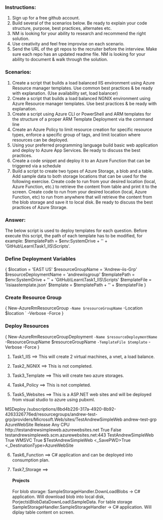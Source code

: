  
 ### Instructions: ###
1. Sign up for a free github account.
2. Build several of the scenarios below. Be ready to explain your code structure, purpose, best practices, alternates etc.
3. NM is looking for your ability to research and recommend the right solution.
4. Use creativity and feel free improvise on each scenario.
5. Send the URL of the git repos to the recruiter before the interview. Make sure each repo has an updated readme file. NM is looking for your ability to document & walk through the solution.



### Scenarios: ###

1. Create a script that builds a load balanced IIS environment using Azure Resource manager templates. Use common best practices & be ready with explanation. (Use availability set, load
balancer)
2. Create a script that builds a load balanced NGNIX environment using Azure Resource manager templates. Use best practices & be ready with explanation.
3. Create a script using Azure CLI or PowerShell and ARM templates for the structure of a proper ARM Template Deployment via the command line
4. Create an Azure Policy to limit resource creation for specific resource types, enforce a specific group of tags, and limit location where resources can be deployed.
5. Using your preferred programming language build basic web application and deploy to Azure App Services. Be ready to discuss the best practices.
6. Create a code snippet and deploy it to an Azure Function that can be triggered via a schedule
7. Build a script to create two types of Azure Storage, a blob and a table. Add sample data to both storage locations that can be used for the following exercise. Create code to run from your desired location (local, Azure Function, etc.) to retrieve the content from table and print it to the screen. Create code to run from your desired location (local, Azure Function, etc) to run from anywhere that will retrieve the content from the blob storage and save it to local disk. Be ready to discuss the best practices of Azure Storage. 


### Answer: ###

The below script is used to deploy templates for each question. Before execute this script, the path of each template has to be modified, for example: $templatePath = $env:SystemDrive + '\' + 'GitHub\Learn\Task1_IIS\Scripts'.
### Define Deployment Variables
{
$location = 'EAST US'
$resourceGroupName = 'Andrew-iis-Grp'
$resourceDeploymentName = 'andrewiisgroup'
$templatePath = $env:SystemDrive + '\' + 'GitHub\Learn\Task1_IIS\Scripts'
$templateFile = 'iisiaastemplate.json'
$template = $templatePath + '\' + $templateFile
}

### Create Resource Group
{
New-AzureRmResourceGroup `
    -Name $resourceGroupName `
    -Location $location `
    -Verbose -Force
}

### Deploy Resources
{
New-AzureRmResourceGroupDeployment `
    -Name $resourceDeploymentName `
    -ResourceGroupName $resourceGroupName `
    -TemplateFile $template `
    -Verbose -Force
}


1. Task1_IIS ==> This will create 2 virtual machines, a vnet, a load balance. 	

2. Task2_NGNIX ==> This is not completed.

3. Task3_Template ==> This will create two azure storages.

4. Task4_Policy ==> This is not completed.

5. Task5_Websites ==> This is a ASP.NET web sites and will be deployed from visual studio to azure using pubxml.
<?xml version="1.0" encoding="utf-8"?>
<!--
This file is used by the publish/package process of your Web project. You can customize the behavior of this process
by editing this MSBuild file. In order to learn more about this please visit https://go.microsoft.com/fwlink/?LinkID=208121. 
-->
<Project ToolsVersion="4.0" xmlns="http://schemas.microsoft.com/developer/msbuild/2003">
  <PropertyGroup>
    <WebPublishMethod>MSDeploy</WebPublishMethod>
    <ResourceId>/subscriptions/8bd4b226-317a-4920-8b92-4263326776ed/resourcegroups/andrew-test-grp/providers/Microsoft.Web/sites/TestAndrewSimpleWeb</ResourceId>
    <ResourceGroup>andrew-test-grp</ResourceGroup>
    <PublishProvider>AzureWebSite</PublishProvider>
    <LastUsedBuildConfiguration>Release</LastUsedBuildConfiguration>
    <LastUsedPlatform>Any CPU</LastUsedPlatform>
    <SiteUrlToLaunchAfterPublish>http://testandrewsimpleweb.azurewebsites.net</SiteUrlToLaunchAfterPublish>
    <LaunchSiteAfterPublish>True</LaunchSiteAfterPublish>
    <ExcludeApp_Data>False</ExcludeApp_Data>
    <MSDeployServiceURL>testandrewsimpleweb.scm.azurewebsites.net:443</MSDeployServiceURL>
    <DeployIisAppPath>TestAndrewSimpleWeb</DeployIisAppPath>
    <RemoteSitePhysicalPath />
    <SkipExtraFilesOnServer>True</SkipExtraFilesOnServer>
    <MSDeployPublishMethod>WMSVC</MSDeployPublishMethod>
    <EnableMSDeployBackup>True</EnableMSDeployBackup>
    <UserName>$TestAndrewSimpleWeb</UserName>
    <_SavePWD>True</_SavePWD>
    <_DestinationType>AzureWebSite</_DestinationType>
  </PropertyGroup>
</Project>

6. Task6_Function ==> C# application and can be deployed into consumption plan.

7. Task7_Storage ==> 
	 #### Projects ####
	 For blob storage:
	 			SampleStorageHandler.DownLoadBlobs -> C# application. Will download blob into local disk, Porjects\BlobDataDownLoad\SampleData.
	For table storage
				SampleStorageHandler.SampleStorageHandler -> C# application. Will diplay table content on screen.
